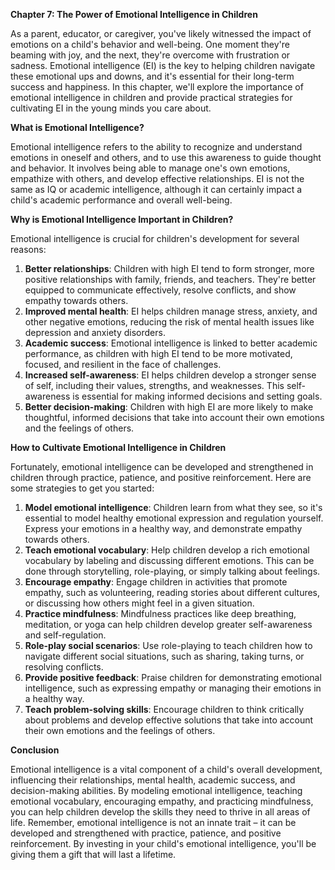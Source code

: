 <p><strong>Chapter 7: The Power of Emotional Intelligence in Children</strong></p>

<p>As a parent, educator, or caregiver, you've likely witnessed the impact of emotions on a child's behavior and well-being. One moment they're beaming with joy, and the next, they're overcome with frustration or sadness. Emotional intelligence (EI) is the key to helping children navigate these emotional ups and downs, and it's essential for their long-term success and happiness. In this chapter, we'll explore the importance of emotional intelligence in children and provide practical strategies for cultivating EI in the young minds you care about.</p>

<p><strong>What is Emotional Intelligence?</strong></p>

<p>Emotional intelligence refers to the ability to recognize and understand emotions in oneself and others, and to use this awareness to guide thought and behavior. It involves being able to manage one's own emotions, empathize with others, and develop effective relationships. EI is not the same as IQ or academic intelligence, although it can certainly impact a child's academic performance and overall well-being.</p>

<p><strong>Why is Emotional Intelligence Important in Children?</strong></p>

<p>Emotional intelligence is crucial for children's development for several reasons:</p>

<ol>
<li><strong>Better relationships</strong>: Children with high EI tend to form stronger, more positive relationships with family, friends, and teachers. They're better equipped to communicate effectively, resolve conflicts, and show empathy towards others.</li>
<li><strong>Improved mental health</strong>: EI helps children manage stress, anxiety, and other negative emotions, reducing the risk of mental health issues like depression and anxiety disorders.</li>
<li><strong>Academic success</strong>: Emotional intelligence is linked to better academic performance, as children with high EI tend to be more motivated, focused, and resilient in the face of challenges.</li>
<li><strong>Increased self-awareness</strong>: EI helps children develop a stronger sense of self, including their values, strengths, and weaknesses. This self-awareness is essential for making informed decisions and setting goals.</li>
<li><strong>Better decision-making</strong>: Children with high EI are more likely to make thoughtful, informed decisions that take into account their own emotions and the feelings of others.</li>
</ol>

<p><strong>How to Cultivate Emotional Intelligence in Children</strong></p>

<p>Fortunately, emotional intelligence can be developed and strengthened in children through practice, patience, and positive reinforcement. Here are some strategies to get you started:</p>

<ol>
<li><strong>Model emotional intelligence</strong>: Children learn from what they see, so it's essential to model healthy emotional expression and regulation yourself. Express your emotions in a healthy way, and demonstrate empathy towards others.</li>
<li><strong>Teach emotional vocabulary</strong>: Help children develop a rich emotional vocabulary by labeling and discussing different emotions. This can be done through storytelling, role-playing, or simply talking about feelings.</li>
<li><strong>Encourage empathy</strong>: Engage children in activities that promote empathy, such as volunteering, reading stories about different cultures, or discussing how others might feel in a given situation.</li>
<li><strong>Practice mindfulness</strong>: Mindfulness practices like deep breathing, meditation, or yoga can help children develop greater self-awareness and self-regulation.</li>
<li><strong>Role-play social scenarios</strong>: Use role-playing to teach children how to navigate different social situations, such as sharing, taking turns, or resolving conflicts.</li>
<li><strong>Provide positive feedback</strong>: Praise children for demonstrating emotional intelligence, such as expressing empathy or managing their emotions in a healthy way.</li>
<li><strong>Teach problem-solving skills</strong>: Encourage children to think critically about problems and develop effective solutions that take into account their own emotions and the feelings of others.</li>
</ol>

<p><strong>Conclusion</strong></p>

<p>Emotional intelligence is a vital component of a child's overall development, influencing their relationships, mental health, academic success, and decision-making abilities. By modeling emotional intelligence, teaching emotional vocabulary, encouraging empathy, and practicing mindfulness, you can help children develop the skills they need to thrive in all areas of life. Remember, emotional intelligence is not an innate trait – it can be developed and strengthened with practice, patience, and positive reinforcement. By investing in your child's emotional intelligence, you'll be giving them a gift that will last a lifetime.</p>
